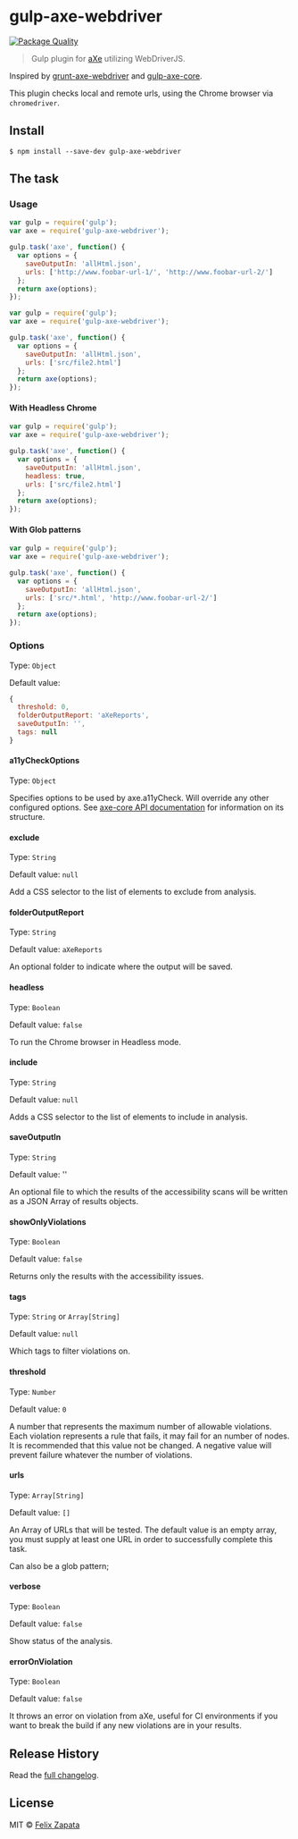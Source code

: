 # gulp-axe-webdriver

[![Package Quality](http://npm.packagequality.com/badge/gulp-axe-webdriver.png)](http://npm.packagequality.com/badge/gulp-axe-webdriver.png)

> Gulp plugin for [aXe](https://github.com/dequelabs/axe-core) utilizing WebDriverJS.

Inspired by [grunt-axe-webdriver](https://github.com/dequelabs/grunt-axe-webdriver) and [gulp-axe-core](https://github.com/felixzapata/gulp-axe-core).

This plugin checks local and remote urls, using the Chrome browser via `chromedriver`.

## Install

```
$ npm install --save-dev gulp-axe-webdriver
```

## The task

### Usage

```js
var gulp = require('gulp');
var axe = require('gulp-axe-webdriver');

gulp.task('axe', function() {
  var options = {
    saveOutputIn: 'allHtml.json',
    urls: ['http://www.foobar-url-1/', 'http://www.foobar-url-2/']
  };
  return axe(options);
});
```

```js
var gulp = require('gulp');
var axe = require('gulp-axe-webdriver');

gulp.task('axe', function() {
  var options = {
    saveOutputIn: 'allHtml.json',
    urls: ['src/file2.html']
  };
  return axe(options);	
});
```

#### With Headless Chrome 

```js
var gulp = require('gulp');
var axe = require('gulp-axe-webdriver');

gulp.task('axe', function() {
  var options = {
    saveOutputIn: 'allHtml.json',
    headless: true,
    urls: ['src/file2.html']
  };
  return axe(options);	
});
```

#### With Glob patterns

```js
var gulp = require('gulp');
var axe = require('gulp-axe-webdriver');

gulp.task('axe', function() {
  var options = {
    saveOutputIn: 'allHtml.json',
    urls: ['src/*.html', 'http://www.foobar-url-2/']
  };
  return axe(options);
});
```

### Options
Type: `Object`

Default value:
```js
{
  threshold: 0,
  folderOutputReport: 'aXeReports',
  saveOutputIn: '',
  tags: null
}
```

#### a11yCheckOptions
Type: `Object`

Specifies options to be used by axe.a11yCheck. Will override any other configured options. See [axe-core API documentation](https://github.com/dequelabs/axe-core/blob/master/doc/API.md) for information on its structure.

#### exclude
Type: `String`

Default value: `null`

Add a CSS selector to the list of elements to exclude from analysis.

#### folderOutputReport
Type: `String`

Default value: `aXeReports`

An optional folder to indicate where the output will be saved.

#### headless
Type: `Boolean`

Default value: `false`

To run the Chrome browser in Headless mode.

#### include
Type: `String`

Default value: `null`

Adds a CSS selector to the list of elements to include in analysis.

#### saveOutputIn
Type: `String`

Default value: ''

An optional file to which the results of the accessibility scans will be written as a JSON Array of results objects.

#### showOnlyViolations
Type: `Boolean`

Default value: `false`

Returns only the results with the accessibility issues.

#### tags
Type: `String` or `Array[String]`

Default value: `null`

Which tags to filter violations on.

#### threshold
Type: `Number`

Default value: `0`

A number that represents the maximum number of allowable violations. Each violation represents a rule that fails, it may fail for an number of nodes. It is recommended that this value not be changed.
A negative value will prevent failure whatever the number of violations.

#### urls
Type: `Array[String]`

Default value: `[]`

An Array of URLs that will be tested. The default value is an empty array, you must supply at least one URL in order to successfully complete this task.

Can also be a glob pattern;

#### verbose
Type: `Boolean`

Default value: `false`

Show status of the analysis.

#### errorOnViolation
Type: `Boolean`

Default value: `false`

It throws an error on violation from aXe,  useful for CI environments if you want to break the build if any new violations are in your results.

## Release History

Read the [full changelog](CHANGELOG.md).

## License

MIT © [Felix Zapata](http://github.com/felixzapata)
